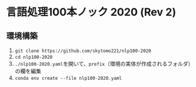 
# 言語処理100本ノック 2020 (Rev 2)

## 環境構築

1. `git clone https://github.com/skytomo221/nlp100-2020`
2. `cd nlp100-2020`
3. `./nlp100-2020.yaml`を開いて、`prefix`（環境の実体が作成されるフォルダ）の欄を編集
4. `conda env create --file nlp100-2020.yaml`
